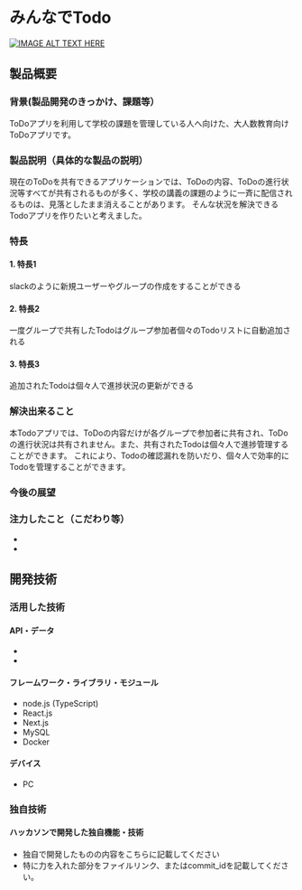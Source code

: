 # みんなでTodo

[![IMAGE ALT TEXT HERE](https://jphacks.com/wp-content/uploads/2023/07/JPHACKS2023_ogp.png)](https://www.youtube.com/watch?v=yYRQEdfGjEg)

## 製品概要
### 背景(製品開発のきっかけ、課題等）
ToDoアプリを利用して学校の課題を管理している人へ向けた、大人数教育向けToDoアプリです。
### 製品説明（具体的な製品の説明）
現在のToDoを共有できるアプリケーションでは、ToDoの内容、ToDoの進行状況等すべてが共有されるものが多く、学校の講義の課題のように一斉に配信されるものは、見落としたまま消えることがあります。
そんな状況を解決できるTodoアプリを作りたいと考えました。
### 特長
#### 1. 特長1
slackのように新規ユーザーやグループの作成をすることができる
#### 2. 特長2
一度グループで共有したTodoはグループ参加者個々のTodoリストに自動追加される
#### 3. 特長3
追加されたTodoは個々人で進捗状況の更新ができる

### 解決出来ること
本Todoアプリでは、ToDoの内容だけが各グループで参加者に共有され、ToDoの進行状況は共有されません。また、共有されたTodoは個々人で進捗管理することができます。
これにより、Todoの確認漏れを防いだり、個々人で効率的にTodoを管理することができます。
### 今後の展望

### 注力したこと（こだわり等）
* 
* 

## 開発技術
### 活用した技術
#### API・データ
* 
* 

#### フレームワーク・ライブラリ・モジュール
* node.js (TypeScript)
* React.js
* Next.js
* MySQL
* Docker

#### デバイス
* PC

### 独自技術
#### ハッカソンで開発した独自機能・技術
* 独自で開発したものの内容をこちらに記載してください
* 特に力を入れた部分をファイルリンク、またはcommit_idを記載してください。
